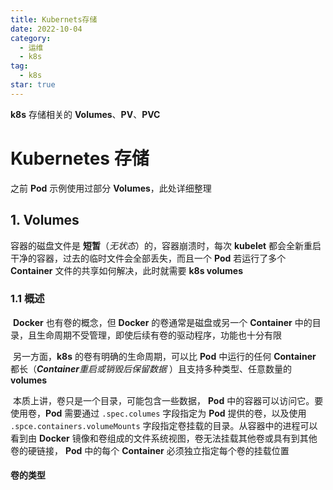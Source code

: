 ```yaml
---
title: Kubernets存储
date: 2022-10-04
category:
  - 运维
  - k8s
tag:
  - k8s
star: true
---
```


**k8s** 存储相关的 **Volumes**、**PV**、**PVC**

<!-- more -->

# Kubernetes 存储

之前 **Pod** 示例使用过部分 **Volumes**，此处详细整理

## 1. Volumes

容器的磁盘文件是 **短暂**（*无状态*）的，容器崩溃时，每次 **kubelet** 都会全新重启干净的容器，过去的临时文件会全部丢失，而且一个 **Pod** 若运行了多个 **Container** 文件的共享如何解决，此时就需要 **k8s volumes** 

### 1.1 概述

​	**Docker** 也有卷的概念，但 **Docker** 的卷通常是磁盘或另一个 **Container** 中的目录，且生命周期不受管理，即使后续有卷的驱动程序，功能也十分有限

​	另一方面，**k8s** 的卷有明确的生命周期，可以比 **Pod** 中运行的任何 **Container** 都长（***Container**重启或销毁后保留数据* ）且支持多种类型、任意数量的 **volumes**

​	本质上讲，卷只是一个目录，可能包含一些数据， **Pod** 中的容器可以访问它。要使用卷，**Pod** 需要通过 `.spec.columes` 字段指定为 **Pod** 提供的卷，以及使用 `.spce.containers.volumeMounts` 字段指定卷挂载的目录。从容器中的进程可以看到由 **Docker** 镜像和卷组成的文件系统视图，卷无法挂载其他卷或具有到其他卷的硬链接， **Pod** 中的每个 **Container** 必须独立指定每个卷的挂载位置

#### 卷的类型

